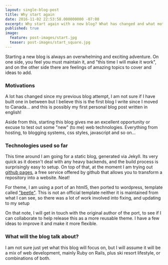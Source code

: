 ```yaml
---
layout: single-blog-post
title: Why start again
date: 2016-11-02 22:53:58.000000000 -07:00
excerpt: Why start again with a new blog? What has changed and what motivates me this time around?
published: true
image:
  feature: post-images/start.jpg
  teaser: post-images/start_square.jpg
---
```

Starting a new blog is always an overwhelming and exciting adventure. On one side, you feel you must maintain it, and "this time I will make it work", and on the other side there are feelings of amazing topics to cover and ideas to add.

### Motivations

A lot has changed since my previous blog attempt, I am not sure if I have built one in between but I believe this is the first blog I write since I moved to Canada... and this is possibly my first personal blog post written in english!

Aside from this, starting this blog gives me an excellent opportunity or excuse to test out some "new" (to me) web technologies. Everything from hosting, to blogging systems, css styles, javascript and so on...


### Technologies used so far

This time around I am going for a static blog, generated via Jekyll. Its very quick as it doesn't deal with any heavy backends, and the build process is surprisingly easy to setup. On top of that, at the moment I am trying out [github pages](https://pages.github.com/), a free service offered by github that allows you to transform a repository into a website. Neat!

For theme, I am using a port of an html5, then ported to wordpress, template called ["beetle"](https://github.com/mebezac/beetle-jekyll). This is not an official template neither it is maintained from what I can see, so there was a lot of work involved into fixing, and updating to my setup

On that note, I will get in touch with the original author of the port, to see if I can collaborate to help release this as a more reusable theme. I have a few ideas to improve it and make it more flexible.

### What will the blog talk about?

I am not sure just yet what this blog will focus on, but I will assume it will be a mix of web development, mainly Ruby on Rails, plus ski resort lifestyle, or combinations of both.
